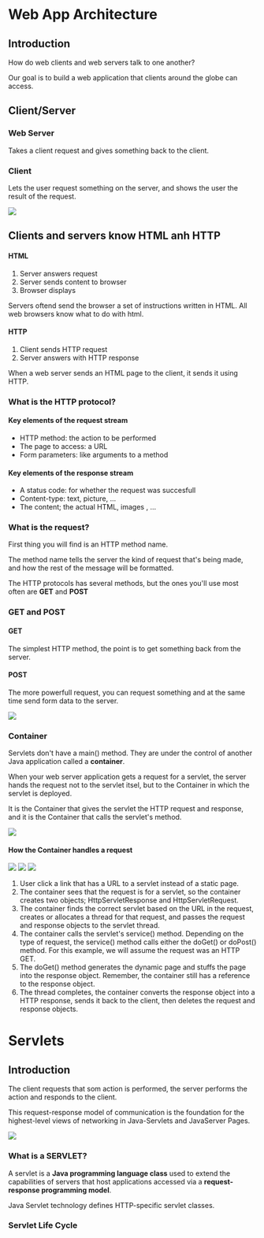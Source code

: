 # Web App Architecture

## Introduction

How do web clients and web servers talk to one another?

Our goal is to build a web application that clients around the globe can access.

## Client/Server

### Web Server

Takes a client request and gives something back to the client.

### Client

Lets the user request something on the server, and shows the user the result of the request.

![](./images/1.1clientserver.png)

## Clients and servers know HTML anh HTTP

#### HTML

1. Server answers request
2. Server sends content to browser
3. Browser displays

Servers oftend send the browser a set of instructions written in HTML. All web browsers know what to do with html.

#### HTTP

1. Client sends HTTP request
2. Server answers with HTTP response

When a web server sends an HTML page to the client, it sends it using HTTP.

### What is the HTTP protocol?

#### Key elements of the request stream

* HTTP method: the action to be performed
* The page to access: a URL
* Form parameters: like arguments to a method

#### Key elements of the response stream 

* A status code: for whether the request was succesfull
* Content-type: text, picture, ...
* The content; the actual HTML, images , ...

### What is the request?

First thing you will find is an HTTP method name.

The method name tells the server the kind of request that's being made, and how the rest of the message will be formatted.

The HTTP protocols has several methods, but the ones you'll use most often are **GET** and **POST**

### GET and POST

#### GET

The simplest HTTP method, the point is to get something back from the server.

#### POST

The more powerfull request, you can request something and at the same time send form data to the server.

![](./images/2.1.3getandpost.png)

### Container

Servlets don't have a main() method. They are under the control of another Java application called a **container**.

When your web server application gets a request for a servlet, the server hands the request not to the servlet itsel, but to the Container in which the servlet is deployed.

It is the Container that gives the servlet the HTTP request and response, and it is the Container that calls the servlet's method.

![](./images/2.1.4container.png)

#### How the Container handles a request

![](./images/2.1.4.1container.png)
![](./images/2.1.4.2container.png)
![](./images/2.1.4.3container.png)

1. User click a link that has a URL to a servlet instead of a static page.
2. The container sees that the request is for a servlet, so the container creates two objects; HttpServletResponse and HttpServletRequest.
3. The container finds the correct servlet based on the URL in the request, creates or allocates a thread for that request, and passes the request and response objects to the servlet thread.
4. The container calls the servlet's service() method. Depending on the type of request, the service() method calls either the doGet() or doPost() method. For this example, we will assume the request was an HTTP GET.
5. The doGet() method generates the dynamic page and stuffs the page into the response object. Remember, the container still has a reference to the response object.
6. The thread completes, the container converts the response object into a HTTP response, sends it back to the client, then deletes the request and response objects.

# Servlets 

## Introduction

The client requests that som action is performed, the server performs the action and responds to the client.

This request-response model of communication is the foundation for the highest-level views of networking in Java-Servlets and JavaServer Pages.

![](./images/1introduction.png)

### What is a SERVLET?

A servlet is a **Java programming language class** used to extend the capabilities of servers that host applications accessed via a **request-response programming model**.

Java Servlet technology defines HTTP-specific servlet classes.

### Servlet Life Cycle


